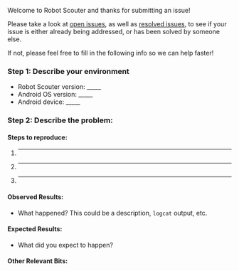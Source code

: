 Welcome to Robot Scouter and thanks for submitting an issue!

Please take a look at [open issues](https://github.com/SUPERCILEX/Robot-Scouter/issues), as well as [resolved issues](https://github.com/SUPERCILEX/Robot-Scouter/issues?q=is%3Aissue+is%3Aclosed), to see if your issue is either already being addressed, or has been solved by someone else.

If not, please feel free to fill in the following info so we can help faster!

### Step 1: Describe your environment
  * Robot Scouter version: _____
  * Android OS version: _____
  * Android device: _____

### Step 2: Describe the problem:
#### Steps to reproduce:
  1. _____
  2. _____
  3. _____

#### Observed Results:
  * What happened?  This could be a description, `logcat` output, etc.
  
#### Expected Results:
  * What did you expect to happen?
  
#### Other Relevant Bits:

